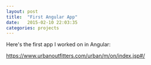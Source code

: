```yaml
---
layout: post
title:  "First Angular App"
date:   2015-02-10 22:03:35
categories: projects
---
```

Here's the first app I worked on in Angular:

<a href="https://www.urbanoutfitters.com/urban/m/on/index.jsp#/">https://www.urbanoutfitters.com/urban/m/on/index.jsp#/</a>